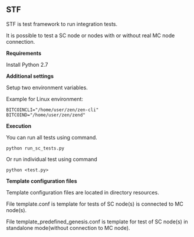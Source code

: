 **STF**
---------

STF is test framework to run integration tests.

It is possible to test a SC node or nodes with or without real MC node connection.

**Requirements**

Install Python 2.7

**Additional settings**

Setup two environment variables.

Example for Linux environment:

```
BITCOINCLI="/home/user/zen/zen-cli"
BITCOIND="/home/user/zen/zend"
```

**Execution**

You can run all tests using command.

```
python run_sc_tests.py
```
    
Or run individual test using command

```
python <test.py>
```

**Template configuration files**

Template configuration files are located in directory resources. 

File template.conf is template for tests of SC node(s) is connected to MC node(s).

File template_predefined_genesis.conf is template for test of SC node(s) in standalone mode(without connection to MC node).




